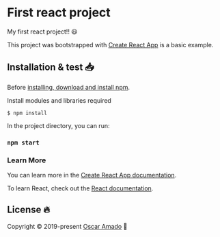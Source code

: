 
# First react project
My first react project!! 😃
 
This project was bootstrapped with [Create React App](https://github.com/facebook/create-react-app) is a basic example. 
  
## Installation & test 📥
Before [installing, download and install npm](https://www.npmjs.com/get-npm).

Install modules and libraries required
```
$ npm install
```

In the project directory, you can run:

### `npm start`

### Learn More

You can learn more in the [Create React App documentation](https://facebook.github.io/create-react-app/docs/getting-started).

To learn React, check out the [React documentation](https://reactjs.org/).

## License 🔥
Copyright © 2019-present [Oscar Amado](https://github.com/ofaaoficial) 🧔
